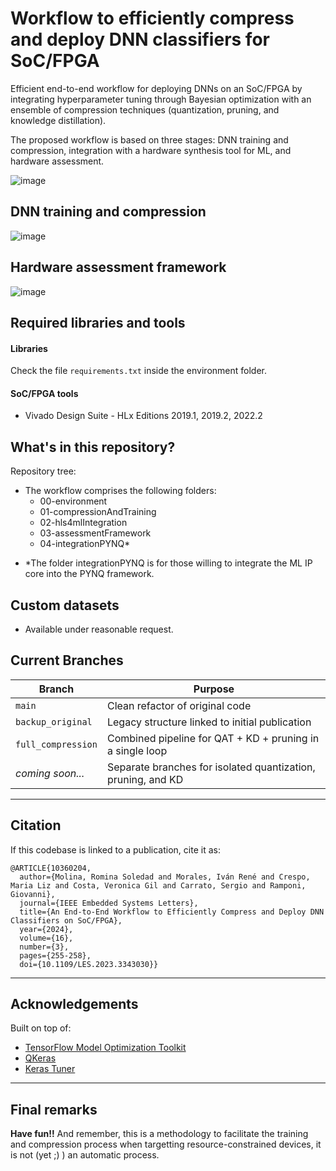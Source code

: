 # Workflow to efficiently compress and deploy DNN classifiers for SoC/FPGA

Efficient end-to-end workflow for deploying DNNs on an SoC/FPGA by integrating hyperparameter tuning through Bayesian optimization with an ensemble of compression techniques (quantization, pruning, and knowledge distillation). 

The proposed workflow is based on three stages: DNN training and compression, integration with a hardware synthesis tool for ML, and hardware assessment.

![image](https://github.com/RomiSolMolina/workflowCompressionML/assets/13749513/56617ba0-e711-4241-b44b-67b1caa40c31)

## DNN training and compression

![image](https://github.com/RomiSolMolina/workflowCompressionML/assets/13749513/e234abec-ab56-4e16-8806-7f6859aaf384)

## Hardware assessment framework

![image](https://github.com/RomiSolMolina/workflowCompressionML/assets/13749513/833e0652-d0cc-4e96-b6b0-ce70107de034)


## Required libraries and tools

#### Libraries
Check the file `requirements.txt` inside the environment folder.

#### SoC/FPGA tools
- Vivado Design Suite - HLx Editions 2019.1, 2019.2, 2022.2

## What's in this repository?

Repository tree:

- The workflow comprises the following folders:
    - 00-environment
    - 01-compressionAndTraining
    - 02-hls4mlIntegration
    - 03-assessmentFramework
    - 04-integrationPYNQ*
    
       
* *The folder integrationPYNQ is for those willing to integrate the ML IP core into the PYNQ framework.

## Custom datasets

- Available under reasonable request.

## Current Branches

| Branch | Purpose |
|--------|---------|
| `main` | Clean refactor of original code |
| `backup_original` | Legacy structure linked to initial publication |
| `full_compression` | Combined pipeline for QAT + KD + pruning in a single loop |
| _coming soon..._ | Separate branches for isolated quantization, pruning, and KD |

---

## Citation

If this codebase is linked to a publication, cite it as:

```
@ARTICLE{10360204,
  author={Molina, Romina Soledad and Morales, Iván René and Crespo, Maria Liz and Costa, Veronica Gil and Carrato, Sergio and Ramponi, Giovanni},
  journal={IEEE Embedded Systems Letters}, 
  title={An End-to-End Workflow to Efficiently Compress and Deploy DNN Classifiers on SoC/FPGA}, 
  year={2024},
  volume={16},
  number={3},
  pages={255-258},
  doi={10.1109/LES.2023.3343030}}

```

---

## Acknowledgements

Built on top of:

- [TensorFlow Model Optimization Toolkit](https://www.tensorflow.org/model_optimization)
- [QKeras](https://github.com/google/qkeras)
- [Keras Tuner](https://keras.io/keras_tuner/)

---

## Final remarks

**Have fun!!** 
And remember, this is a methodology to facilitate the training and compression process when targetting resource-constrained devices, it is not (yet ;) ) an automatic process.


